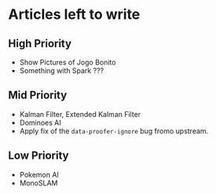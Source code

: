 # Articles left to write

## High Priority
- Show Pictures of Jogo Bonito
- Something with Spark ???

## Mid Priority
- Kalman Filter, Extended Kalman Filter
- Dominoes AI
- Apply fix of the `data-proofer-ignore` bug fromo upstream.

## Low Priority
- Pokemon AI
- MonoSLAM